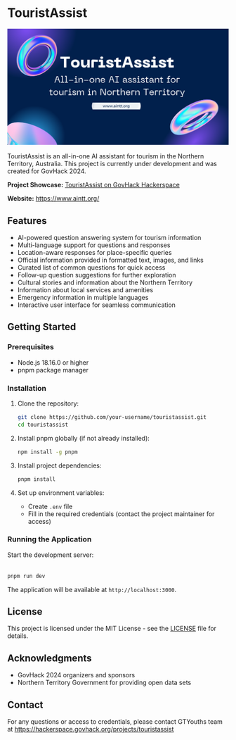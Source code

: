 # TouristAssist

![TouristAssist](./public/background.png)

TouristAssist is an all-in-one AI assistant for tourism in the Northern Territory, Australia. This project is currently under development and was created for GovHack 2024.

**Project Showcase:** [TouristAssist on GovHack Hackerspace](https://hackerspace.govhack.org/projects/touristassist)

**Website:** https://www.aintt.org/

## Features

- AI-powered question answering system for tourism information
- Multi-language support for questions and responses
- Location-aware responses for place-specific queries
- Official information provided in formatted text, images, and links
- Curated list of common questions for quick access
- Follow-up question suggestions for further exploration
- Cultural stories and information about the Northern Territory
- Information about local services and amenities
- Emergency information in multiple languages
- Interactive user interface for seamless communication

## Getting Started

### Prerequisites

- Node.js 18.16.0 or higher
- pnpm package manager

### Installation

1. Clone the repository:
   ```bash
   git clone https://github.com/your-username/touristassist.git
   cd touristassist
   ```

2. Install pnpm globally (if not already installed):
   ```bash
   npm install -g pnpm
   ```

3. Install project dependencies:
   ```bash
   pnpm install
   ```

4. Set up environment variables:
   - Create `.env` file
   - Fill in the required credentials (contact the project maintainer for access)

### Running the Application

Start the development server:

```bash

pnpm run dev
```

The application will be available at `http://localhost:3000`.

## License

This project is licensed under the MIT License - see the [LICENSE](LICENSE) file for details.

## Acknowledgments

- GovHack 2024 organizers and sponsors
- Northern Territory Government for providing open data sets

## Contact

For any questions or access to credentials, please contact GTYouths team at https://hackerspace.govhack.org/projects/touristassist
